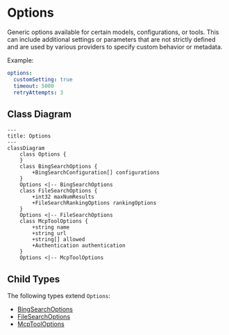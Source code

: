 # Options

Generic options available for certain models, configurations, or tools.
This can include additional settings or parameters that are not strictly defined
and are used by various providers to specify custom behavior or metadata.

Example:
```yaml
options:
  customSetting: true
  timeout: 5000
  retryAttempts: 3
 ```

## Class Diagram

```mermaid
---
title: Options
---
classDiagram
    class Options {
    }
    class BingSearchOptions {
        +BingSearchConfiguration[] configurations
    }
    Options <|-- BingSearchOptions
    class FileSearchOptions {
        +int32 maxNumResults
        +FileSearchRankingOptions rankingOptions
    }
    Options <|-- FileSearchOptions
    class McpToolOptions {
        +string name
        +string url
        +string[] allowed
        +Authentication authentication
    }
    Options <|-- McpToolOptions
```






## Child Types

The following types extend `Options`:
- [BingSearchOptions](BingSearchOptions.md)
- [FileSearchOptions](FileSearchOptions.md)
- [McpToolOptions](McpToolOptions.md)

